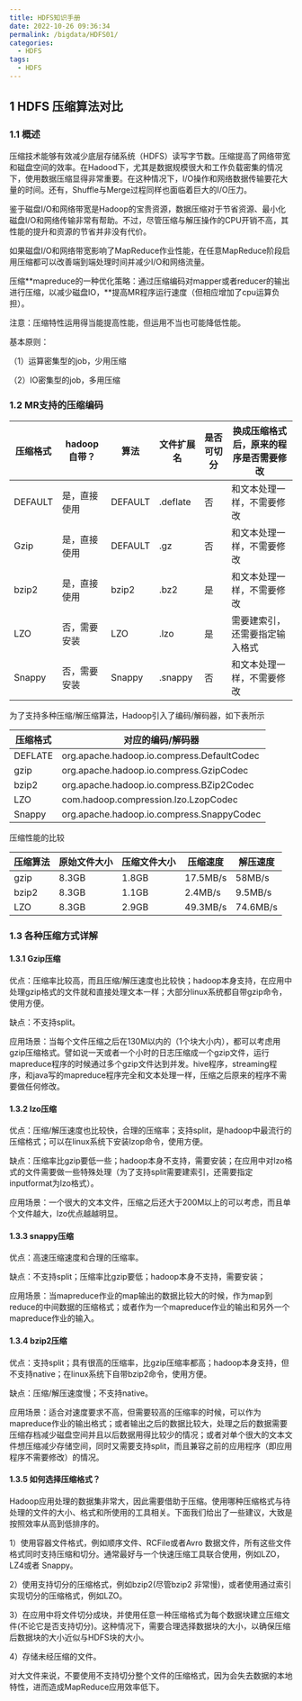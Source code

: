 ```yaml
---
title: HDFS知识手册
date: 2022-10-26 09:36:34
permalink: /bigdata/HDFS01/
categories: 
  - HDFS
tags: 
  - HDFS
---
```


## 1 HDFS 压缩算法对比

### 1.1 概述

压缩技术能够有效减少底层存储系统（HDFS）读写字节数。压缩提高了网络带宽和磁盘空间的效率。在Hadood下，尤其是数据规模很大和工作负载密集的情况下，使用数据压缩显得非常重要。在这种情况下，I/O操作和网络数据传输要花大量的时间。还有，Shuffle与Merge过程同样也面临着巨大的I/O压力。

鉴于磁盘I/O和网络带宽是Hadoop的宝贵资源，数据压缩对于节省资源、最小化磁盘I/O和网络传输非常有帮助。不过，尽管压缩与解压操作的CPU开销不高，其性能的提升和资源的节省并非没有代价。

如果磁盘I/O和网络带宽影响了MapReduce作业性能，在任意MapReduce阶段启用压缩都可以改善端到端处理时间并减少I/O和网络流量。

压缩**mapreduce的一种优化策略：通过压缩编码对mapper或者reducer的输出进行压缩，以减少磁盘IO，**提高MR程序运行速度（但相应增加了cpu运算负担）。

注意：压缩特性运用得当能提高性能，但运用不当也可能降低性能。

基本原则：

（1）运算密集型的job，少用压缩

（2）IO密集型的job，多用压缩

### 1.2 MR支持的压缩编码

| 压缩格式 | hadoop自带？ | 算法    | 文件扩展名 | 是否可切分 | 换成压缩格式后，原来的程序是否需要修改 |
| -------- | ------------ | ------- | ---------- | ---------- | -------------------------------------- |
| DEFAULT  | 是，直接使用 | DEFAULT | .deflate   | 否         | 和文本处理一样，不需要修改             |
| Gzip     | 是，直接使用 | DEFAULT | .gz        | 否         | 和文本处理一样，不需要修改             |
| bzip2    | 是，直接使用 | bzip2   | .bz2       | 是         | 和文本处理一样，不需要修改             |
| LZO      | 否，需要安装 | LZO     | .lzo       | 是         | 需要建索引，还需要指定输入格式         |
| Snappy   | 否，需要安装 | Snappy  | .snappy    | 否         | 和文本处理一样，不需要修改             |

为了支持多种压缩/解压缩算法，Hadoop引入了编码/解码器，如下表所示

| 压缩格式 | 对应的编码/解码器                          |
| -------- | ------------------------------------------ |
| DEFLATE  | org.apache.hadoop.io.compress.DefaultCodec |
| gzip     | org.apache.hadoop.io.compress.GzipCodec    |
| bzip2    | org.apache.hadoop.io.compress.BZip2Codec   |
| LZO      | com.hadoop.compression.lzo.LzopCodec       |
| Snappy   | org.apache.hadoop.io.compress.SnappyCodec  |

 压缩性能的比较

| 压缩算法 | 原始文件大小 | 压缩文件大小 | 压缩速度 | 解压速度 |
| -------- | ------------ | ------------ | -------- | -------- |
| gzip     | 8.3GB        | 1.8GB        | 17.5MB/s | 58MB/s   |
| bzip2    | 8.3GB        | 1.1GB        | 2.4MB/s  | 9.5MB/s  |
| LZO      | 8.3GB        | 2.9GB        | 49.3MB/s | 74.6MB/s |

### 1.3 各种压缩方式详解

#### 1.3.1 Gzip压缩

优点：压缩率比较高，而且压缩/解压速度也比较快；hadoop本身支持，在应用中处理gzip格式的文件就和直接处理文本一样；大部分linux系统都自带gzip命令，使用方便。

缺点：不支持split。

应用场景：当每个文件压缩之后在130M以内的（1个块大小内），都可以考虑用gzip压缩格式。譬如说一天或者一个小时的日志压缩成一个gzip文件，运行mapreduce程序的时候通过多个gzip文件达到并发。hive程序，streaming程序，和java写的mapreduce程序完全和文本处理一样，压缩之后原来的程序不需要做任何修改。

#### 1.3.2 lzo压缩

优点：压缩/解压速度也比较快，合理的压缩率；支持split，是hadoop中最流行的压缩格式；可以在linux系统下安装lzop命令，使用方便。

缺点：压缩率比gzip要低一些；hadoop本身不支持，需要安装；在应用中对lzo格式的文件需要做一些特殊处理（为了支持split需要建索引，还需要指定inputformat为lzo格式）。

应用场景：一个很大的文本文件，压缩之后还大于200M以上的可以考虑，而且单个文件越大，lzo优点越越明显。

#### 1.3.3 snappy压缩

优点：高速压缩速度和合理的压缩率。

缺点：不支持split；压缩率比gzip要低；hadoop本身不支持，需要安装； 

应用场景：当mapreduce作业的map输出的数据比较大的时候，作为map到reduce的中间数据的压缩格式；或者作为一个mapreduce作业的输出和另外一个mapreduce作业的输入。

#### 1.3.4 bzip2压缩

优点：支持split；具有很高的压缩率，比gzip压缩率都高；hadoop本身支持，但不支持native；在linux系统下自带bzip2命令，使用方便。

缺点：压缩/解压速度慢；不支持native。

应用场景：适合对速度要求不高，但需要较高的压缩率的时候，可以作为mapreduce作业的输出格式；或者输出之后的数据比较大，处理之后的数据需要压缩存档减少磁盘空间并且以后数据用得比较少的情况；或者对单个很大的文本文件想压缩减少存储空间，同时又需要支持split，而且兼容之前的应用程序（即应用程序不需要修改）的情况。

#### 1.3.5 如何选择压缩格式？

Hadoop应用处理的数据集非常大，因此需要借助于压缩。使用哪种压缩格式与待处理的文件的大小、格式和所使用的工具相关。下面我们给出了一些建议，大致是按照效率从高到低排序的。

1）使用容器文件格式，例如顺序文件、RCFile或者Avro 数据文件，所有这些文件格式同时支持压缩和切分。通常最好与一个快速压缩工具联合使用，例如LZO，LZ4或者 Snappy。

 2）使用支持切分的压缩格式，例如bzip2(尽管bzip2 非常慢)，或者使用通过索引实现切分的压缩格式，例如LZO。

3）在应用中将文件切分成块，并使用任意一种压缩格式为每个数据块建立压缩文件(不论它是否支持切分)。这种情况下，需要合理选择数据块的大小，以确保压缩后数据块的大小近似与HDFS块的大小。

4）存储未经压缩的文件。

对大文件来说，不要使用不支持切分整个文件的压缩格式，因为会失去数据的本地特性，进而造成MapReduce应用效率低下。

